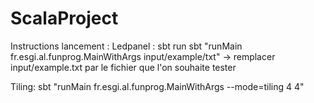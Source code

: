 # ScalaProject

Instructions lancement :
Ledpanel :
sbt run 
sbt "runMain fr.esgi.al.funprog.MainWithArgs input/example/txt" -> remplacer input/example.txt par le fichier que l'on souhaite tester 

Tiling:
sbt "runMain fr.esgi.al.funprog.MainWithArgs --mode=tiling 4 4"

